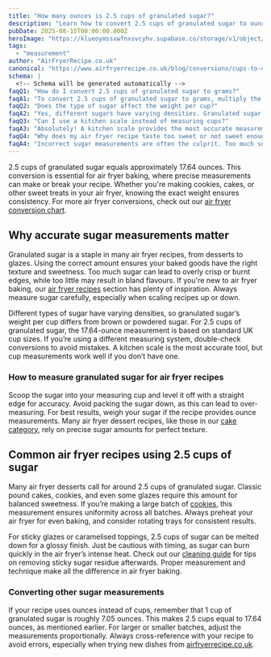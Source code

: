 ```yaml
---
title: "How many ounces is 2.5 cups of granulated sugar?"
description: "Learn how to convert 2.5 cups of granulated sugar to ounces with our easy guide. Perfect for air fryer baking and precise measurements!"
pubDate: 2025-08-15T00:00:00.000Z
heroImage: "https://klueoymssxwfnxsvcyhv.supabase.co/storage/v1/object/public/Shmucket/how-many-ounces-is-2-5-cups-of-granulated-sugar.webp"
tags:
  - "measurement"
author: "AirFryerRecipe.co.uk"
canonical: "https://www.airfryerrecipe.co.uk/blog/conversions/cups-to-ounces/how-many-ounces-is-2-5-cups-of-granulated-sugar"
schema: |
  <!-- Schema will be generated automatically -->
faqQ1: "How do I convert 2.5 cups of granulated sugar to grams?"
faqA1: "To convert 2.5 cups of granulated sugar to grams, multiply the ounces by 28.35. Since 2.5 cups equal 17.64 ounces, this translates to approximately 500 grams. This conversion is useful for recipes that use metric measurements."
faqQ2: "Does the type of sugar affect the weight per cup?"
faqA2: "Yes, different sugars have varying densities. Granulated sugar weighs about 7.05 ounces per cup, while brown sugar is denser and powdered sugar is lighter. Always check the specific type of sugar your recipe calls for to ensure accuracy."
faqQ3: "Can I use a kitchen scale instead of measuring cups?"
faqA3: "Absolutely! A kitchen scale provides the most accurate measurements, especially for baking. Simply set it to ounces or grams and weigh your sugar directly. This eliminates any guesswork and ensures consistent results."
faqQ4: "Why does my air fryer recipe taste too sweet or not sweet enough?"
faqA4: "Incorrect sugar measurements are often the culprit. Too much sugar can overpower other flavours, while too little may leave your dish bland. Always measure carefully and adjust to taste if needed, especially when adapting recipes for the air fryer."
---
```

<p>2.5 cups of granulated sugar equals approximately 17.64 ounces. This conversion is essential for air fryer baking, where precise measurements can make or break your recipe. Whether you're making cookies, cakes, or other sweet treats in your air fryer, knowing the exact weight ensures consistency. For more air fryer conversions, check out our <a href=https://www.airfryerrecipe.co.uk/air-fryer-conversion-chart>air fryer conversion chart</a>.</p>  

<h2>Why accurate sugar measurements matter</h2>  
<p>Granulated sugar is a staple in many air fryer recipes, from desserts to glazes. Using the correct amount ensures your baked goods have the right texture and sweetness. Too much sugar can lead to overly crisp or burnt edges, while too little may result in bland flavours. If you're new to air fryer baking, our <a href=https://www.airfryerrecipe.co.uk/recipes>air fryer recipes</a> section has plenty of inspiration. Always measure sugar carefully, especially when scaling recipes up or down.</p>  

<p>Different types of sugar have varying densities, so granulated sugar’s weight per cup differs from brown or powdered sugar. For 2.5 cups of granulated sugar, the 17.64-ounce measurement is based on standard UK cup sizes. If you’re using a different measuring system, double-check conversions to avoid mistakes. A kitchen scale is the most accurate tool, but cup measurements work well if you don’t have one.</p>  

<h3>How to measure granulated sugar for air fryer recipes</h3>  
<p>Scoop the sugar into your measuring cup and level it off with a straight edge for accuracy. Avoid packing the sugar down, as this can lead to over-measuring. For best results, weigh your sugar if the recipe provides ounce measurements. Many air fryer dessert recipes, like those in our <a href=https://www.airfryerrecipe.co.uk/recipe-category/cakes>cake category</a>, rely on precise sugar amounts for perfect texture.</p>  

<h2>Common air fryer recipes using 2.5 cups of sugar</h2>  
<p>Many air fryer desserts call for around 2.5 cups of granulated sugar. Classic pound cakes, cookies, and even some glazes require this amount for balanced sweetness. If you’re making a large batch of <a href=https://www.airfryerrecipe.co.uk/recipe-category/cookies>cookies</a>, this measurement ensures uniformity across all batches. Always preheat your air fryer for even baking, and consider rotating trays for consistent results.</p>  

<p>For sticky glazes or caramelised toppings, 2.5 cups of sugar can be melted down for a glossy finish. Just be cautious with timing, as sugar can burn quickly in the air fryer’s intense heat. Check out our <a href=https://www.airfryerrecipe.co.uk/air-fryer-cleaner>cleaning guide</a> for tips on removing sticky sugar residue afterwards. Proper measurement and technique make all the difference in air fryer baking.</p>  

<h3>Converting other sugar measurements</h3>  
<p>If your recipe uses ounces instead of cups, remember that 1 cup of granulated sugar is roughly 7.05 ounces. This makes 2.5 cups equal to 17.64 ounces, as mentioned earlier. For larger or smaller batches, adjust the measurements proportionally. Always cross-reference with your recipe to avoid errors, especially when trying new dishes from <a href=https://www.airfryerrecipe.co.uk>airfryerrecipe.co.uk</a>.</p>
